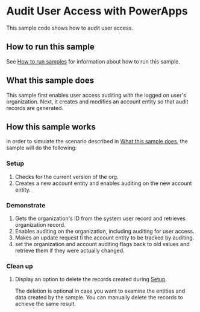 <!---
languages:
- csharp
products:
- power-platform
description: "Sample to audit user access."
--->

# Audit User Access with PowerApps

This sample code shows how to audit user access. 

## How to run this sample

See [How to run samples](https://github.com/microsoft/PowerApps-Samples/blob/master/cds/README.md) for information about how to run this sample.

## What this sample does

This sample first enables user access auditing with the logged on user's organization. Next, it creates and modifies an account entity so that audit records are generated.

## How this sample works

In order to simulate the scenario described in [What this sample does](#what-this-sample-does), the sample will do the following:

### Setup

1. Checks for the current version of the org.
1. Creates a new account entity and enables auditing on the new account entity.

### Demonstrate

1. Gets the organization's ID from the system user record and retrieves organization record.
2. Enables auditing on the organization, including auditing for user access.
3. Makes an update request ti the account entity to be tracked by auditing.
4. set the organization and account auditing flags back to old values and retrieve them if they were actually changed.

### Clean up

1. Display an option to delete the records created during [Setup](#setup). 

    The deletion is optional in case you want to examine the entities and data created by the sample. You can manually delete the records to achieve the same result.
